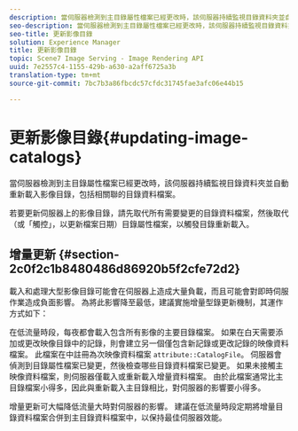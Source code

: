 ```yaml
---
description: 當伺服器檢測到主目錄屬性檔案已經更改時，該伺服器持續監視目錄資料夾並自動重新載入影像目錄，包括相關聯的目錄資料檔案。
seo-description: 當伺服器檢測到主目錄屬性檔案已經更改時，該伺服器持續監視目錄資料夾並自動重新載入影像目錄，包括相關聯的目錄資料檔案。
seo-title: 更新影像目錄
solution: Experience Manager
title: 更新影像目錄
topic: Scene7 Image Serving - Image Rendering API
uuid: 7e2557c4-1155-429b-a630-a2aff6725a3b
translation-type: tm+mt
source-git-commit: 7bc7b3a86fbcdc57cfdc31745fae3afc06e44b15

---
```



# 更新影像目錄{#updating-image-catalogs}

當伺服器檢測到主目錄屬性檔案已經更改時，該伺服器持續監視目錄資料夾並自動重新載入影像目錄，包括相關聯的目錄資料檔案。

若要更新伺服器上的影像目錄，請先取代所有需要變更的目錄資料檔案，然後取代（或「觸控」，以更新檔案日期）目錄屬性檔案，以觸發目錄重新載入。

## 增量更新 {#section-2c0f2c1b8480486d86920b5f2cfe72d2}

載入和處理大型影像目錄可能會在伺服器上造成大量負載，而且可能會對即時伺服作業造成負面影響。 為將此影響降至最低，建議實施增量型錄更新機制，其運作方式如下：

在低流量時段，每夜都會載入包含所有影像的主要目錄檔案。 如果在白天需要添加或更改映像目錄中的記錄，則會建立另一個僅包含新記錄或更改記錄的映像資料檔案。 此檔案在中註冊為次映像資料檔案 `attribute::CatalogFile`。 伺服器會偵測到目錄屬性檔案已變更，然後檢查哪些目錄資料檔案已變更。 如果未接觸主映像資料檔案，則伺服器僅載入或重新載入增量資料檔案。 由於此檔案通常比主目錄檔案小得多，因此與重新載入主目錄相比，對伺服器的影響要小得多。

增量更新可大幅降低流量大時對伺服器的影響。 建議在低流量時段定期將增量目錄資料檔案合併到主目錄資料檔案中，以保持最佳伺服器效能。
